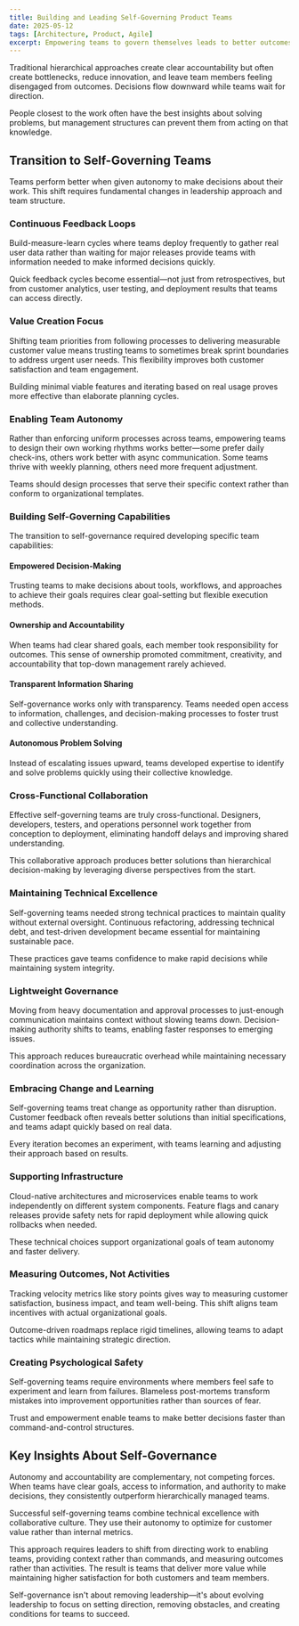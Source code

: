 ```yaml
---
title: Building and Leading Self-Governing Product Teams
date: 2025-05-12
tags: [Architecture, Product, Agile]
excerpt: Empowering teams to govern themselves leads to better outcomes than top-down management through practical transformation steps that enable autonomy and accountability.
---
```


Traditional hierarchical approaches create clear accountability but often create bottlenecks, reduce innovation, and leave team members feeling disengaged from outcomes. Decisions flow downward while teams wait for direction.

People closest to the work often have the best insights about solving problems, but management structures can prevent them from acting on that knowledge.

## Transition to Self-Governing Teams

Teams perform better when given autonomy to make decisions about their work. This shift requires fundamental changes in leadership approach and team structure.

### Continuous Feedback Loops

Build-measure-learn cycles where teams deploy frequently to gather real user data rather than waiting for major releases provide teams with information needed to make informed decisions quickly.

Quick feedback cycles become essential—not just from retrospectives, but from customer analytics, user testing, and deployment results that teams can access directly.

### Value Creation Focus

Shifting team priorities from following processes to delivering measurable customer value means trusting teams to sometimes break sprint boundaries to address urgent user needs. This flexibility improves both customer satisfaction and team engagement.

Building minimal viable features and iterating based on real usage proves more effective than elaborate planning cycles.

### Enabling Team Autonomy

Rather than enforcing uniform processes across teams, empowering teams to design their own working rhythms works better—some prefer daily check-ins, others work better with async communication. Some teams thrive with weekly planning, others need more frequent adjustment.

Teams should design processes that serve their specific context rather than conform to organizational templates.

### Building Self-Governing Capabilities

The transition to self-governance required developing specific team capabilities:

#### Empowered Decision-Making
Trusting teams to make decisions about tools, workflows, and approaches to achieve their goals requires clear goal-setting but flexible execution methods.

#### Ownership and Accountability
When teams had clear shared goals, each member took responsibility for outcomes. This sense of ownership promoted commitment, creativity, and accountability that top-down management rarely achieved.

#### Transparent Information Sharing
Self-governance works only with transparency. Teams needed open access to information, challenges, and decision-making processes to foster trust and collective understanding.

#### Autonomous Problem Solving
Instead of escalating issues upward, teams developed expertise to identify and solve problems quickly using their collective knowledge.

### Cross-Functional Collaboration

Effective self-governing teams are truly cross-functional. Designers, developers, testers, and operations personnel work together from conception to deployment, eliminating handoff delays and improving shared understanding.

This collaborative approach produces better solutions than hierarchical decision-making by leveraging diverse perspectives from the start.

### Maintaining Technical Excellence

Self-governing teams needed strong technical practices to maintain quality without external oversight. Continuous refactoring, addressing technical debt, and test-driven development became essential for maintaining sustainable pace.

These practices gave teams confidence to make rapid decisions while maintaining system integrity.

### Lightweight Governance

Moving from heavy documentation and approval processes to just-enough communication maintains context without slowing teams down. Decision-making authority shifts to teams, enabling faster responses to emerging issues.

This approach reduces bureaucratic overhead while maintaining necessary coordination across the organization.

### Embracing Change and Learning

Self-governing teams treat change as opportunity rather than disruption. Customer feedback often reveals better solutions than initial specifications, and teams adapt quickly based on real data.

Every iteration becomes an experiment, with teams learning and adjusting their approach based on results.

### Supporting Infrastructure

Cloud-native architectures and microservices enable teams to work independently on different system components. Feature flags and canary releases provide safety nets for rapid deployment while allowing quick rollbacks when needed.

These technical choices support organizational goals of team autonomy and faster delivery.

### Measuring Outcomes, Not Activities

Tracking velocity metrics like story points gives way to measuring customer satisfaction, business impact, and team well-being. This shift aligns team incentives with actual organizational goals.

Outcome-driven roadmaps replace rigid timelines, allowing teams to adapt tactics while maintaining strategic direction.

### Creating Psychological Safety

Self-governing teams require environments where members feel safe to experiment and learn from failures. Blameless post-mortems transform mistakes into improvement opportunities rather than sources of fear.

Trust and empowerment enable teams to make better decisions faster than command-and-control structures.

## Key Insights About Self-Governance

Autonomy and accountability are complementary, not competing forces. When teams have clear goals, access to information, and authority to make decisions, they consistently outperform hierarchically managed teams.

Successful self-governing teams combine technical excellence with collaborative culture. They use their autonomy to optimize for customer value rather than internal metrics.

This approach requires leaders to shift from directing work to enabling teams, providing context rather than commands, and measuring outcomes rather than activities. The result is teams that deliver more value while maintaining higher satisfaction for both customers and team members.

Self-governance isn't about removing leadership—it's about evolving leadership to focus on setting direction, removing obstacles, and creating conditions for teams to succeed.